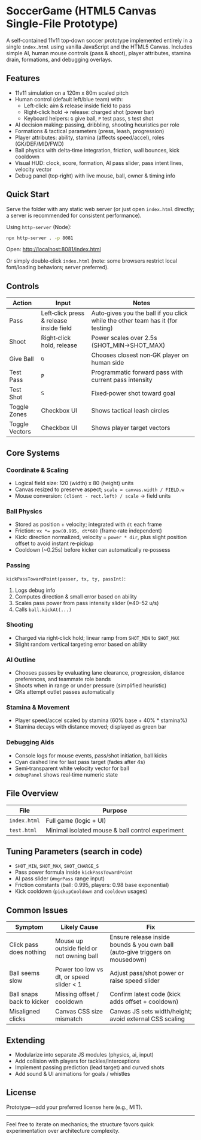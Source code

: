 # SoccerGame (HTML5 Canvas Single-File Prototype)

A self‑contained 11v11 top‑down soccer prototype implemented entirely in a single `index.html` using vanilla JavaScript and the HTML5 Canvas. Includes simple AI, human mouse controls (pass & shoot), player attributes, stamina drain, formations, and debugging overlays.

## Features

- 11v11 simulation on a 120m x 80m scaled pitch
- Human control (default left/blue team) with:
  - Left‑click: aim & release inside field to pass
  - Right‑click hold → release: charged shot (power bar)
  - Keyboard helpers: `G` give ball, `P` test pass, `S` test shot
- AI decision making: passing, dribbling, shooting heuristics per role
- Formations & tactical parameters (press, leash, progression)
- Player attributes: ability, stamina (affects speed/accel), roles (GK/DEF/MID/FWD)
- Ball physics with delta‑time integration, friction, wall bounces, kick cooldown
- Visual HUD: clock, score, formation, AI pass slider, pass intent lines, velocity vector
- Debug panel (top‑right) with live mouse, ball, owner & timing info

## Quick Start

Serve the folder with any static web server (or just open `index.html` directly; a server is recommended for consistent performance).

Using `http-server` (Node):

```bash
npx http-server . -p 8081
```

Open: <http://localhost:8081/index.html>

Or simply double‑click `index.html` (note: some browsers restrict local font/loading behaviors; server preferred).

## Controls

| Action | Input | Notes |
| ------ | ----- | ----- |
| Pass | Left‑click press & release inside field | Auto‑gives you the ball if you click while the other team has it (for testing) |
| Shoot | Right‑click hold, release | Power scales over 2.5s (SHOT_MIN→SHOT_MAX) |
| Give Ball | `G` | Chooses closest non‑GK player on human side |
| Test Pass | `P` | Programmatic forward pass with current pass intensity |
| Test Shot | `S` | Fixed‑power shot toward goal |
| Toggle Zones | Checkbox UI | Shows tactical leash circles |
| Toggle Vectors | Checkbox UI | Shows player target vectors |

## Core Systems

### Coordinate & Scaling

- Logical field size: 120 (width) x 80 (height) units
- Canvas resized to preserve aspect; `scale = canvas.width / FIELD.w`
- Mouse conversion: `(client - rect.left) / scale` → field units

### Ball Physics

- Stored as position + velocity; integrated with `dt` each frame
- Friction: `vx *= pow(0.995, dt*60)` (frame‑rate independent)
- Kick: direction normalized, velocity = `power * dir`, plus slight position offset to avoid instant re‑pickup
- Cooldown (~0.25s) before kicker can automatically re‑possess

### Passing

`kickPassTowardPoint(passer, tx, ty, passInt)`:

1. Logs debug info
2. Computes direction & small error based on ability
3. Scales pass power from pass intensity slider (≈40–52 u/s)
4. Calls `ball.kickAt(...)`

### Shooting

- Charged via right‑click hold; linear ramp from `SHOT_MIN` to `SHOT_MAX`
- Slight random vertical targeting error based on ability

### AI Outline

- Chooses passes by evaluating lane clearance, progression, distance preferences, and teammate role bands
- Shoots when in range or under pressure (simplified heuristic)
- GKs attempt outlet passes automatically

### Stamina & Movement

- Player speed/accel scaled by stamina (60% base + 40% * stamina%)
- Stamina decays with distance moved; displayed as green bar

### Debugging Aids

- Console logs for mouse events, pass/shot initiation, ball kicks
- Cyan dashed line for last pass target (fades after 4s)
- Semi‑transparent white velocity vector for ball
- `debugPanel` shows real‑time numeric state

## File Overview

| File | Purpose |
| ---- | ------- |
| `index.html` | Full game (logic + UI) |
| `test.html` | Minimal isolated mouse & ball control experiment |

## Tuning Parameters (search in code)

- `SHOT_MIN`, `SHOT_MAX`, `SHOT_CHARGE_S`
- Pass power formula inside `kickPassTowardPoint`
- AI pass slider (`#mgrPass` range input)
- Friction constants (ball: 0.995, players: 0.98 base exponential)
- Kick cooldown (`pickupCooldown` and `cooldown` usages)

## Common Issues

| Symptom | Likely Cause | Fix |
| ------- | ------------ | --- |
| Click pass does nothing | Mouse up outside field or not owning ball | Ensure release inside bounds & you own ball (auto‑give triggers on mousedown) |
| Ball seems slow | Power too low vs dt, or speed slider < 1 | Adjust pass/shot power or raise speed slider |
| Ball snaps back to kicker | Missing offset / cooldown | Confirm latest code (kick adds offset + cooldown) |
| Misaligned clicks | Canvas CSS size mismatch | Canvas JS sets width/height; avoid external CSS scaling |

## Extending

- Modularize into separate JS modules (physics, ai, input)
- Add collision with players for tackles/interceptions
- Implement passing prediction (lead target) and curved shots
- Add sound & UI animations for goals / whistles

## License

Prototype—add your preferred license here (e.g., MIT).

---

Feel free to iterate on mechanics; the structure favors quick experimentation over architecture complexity.
